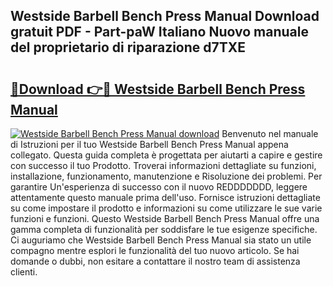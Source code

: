 ## Westside Barbell Bench Press Manual Download gratuit PDF - Part-paW Italiano Nuovo manuale del proprietario di riparazione d7TXE

# <h2><a href="http://dfb6sv5.blite.top/?on=Westside+Barbell+Bench+Press+Manual">🔗Download 👉🔴 Westside Barbell Bench Press Manual</a></h2>

[![Westside Barbell Bench Press Manual download](https://i.imgur.com/lujVjoI.png)](http://dfb6sv5.blite.top/?on=Westside+Barbell+Bench+Press+Manual)
Benvenuto nel manuale di Istruzioni per il tuo Westside Barbell Bench Press Manual appena collegato. Questa guida completa è progettata per aiutarti a capire e gestire con successo il tuo Prodotto. Troverai informazioni dettagliate su funzioni, installazione, funzionamento, manutenzione e Risoluzione dei problemi. Per garantire Un'esperienza di successo con il nuovo REDDDDDDD, leggere attentamente questo manuale prima dell'uso. Fornisce istruzioni dettagliate su come impostare il prodotto e informazioni su come utilizzare le sue varie funzioni e funzioni. Questo Westside Barbell Bench Press Manual offre una gamma completa di funzionalità per soddisfare le tue esigenze specifiche. Ci auguriamo che Westside Barbell Bench Press Manual sia stato un utile compagno mentre esplori le funzionalità del tuo nuovo articolo. Se hai domande o dubbi, non esitare a contattare il nostro team di assistenza clienti.
